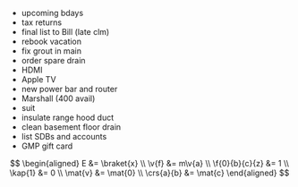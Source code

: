 - upcoming bdays
- tax returns
- final list to Bill (late clm)
- rebook vacation
- fix grout in main
- order spare drain
- HDMI
- Apple TV
- new power bar and router
- Marshall (400 avail)
- suit
- insulate range hood duct
- clean basement floor drain
- list SDBs and accounts
- GMP gift card

<script type="text/javascript" async
  src="https://cdnjs.cloudflare.com/ajax/libs/mathjax/2.7.5/MathJax.js?config=TeX-MML-AM_CHTML">
</script>
<div style="display: none;">

$$
\global\def\braket#1{\langle{#1}\rangle}
\global\def\v#1{\mathbf{#1}}
\global\def\f#1#2#3#4{F({#1},{#2};{#3};{#4})}
\global\def\kap{\operatorname{kap}}
\global\def\mat#1{\mathbf{#1}}
\global\def\crs#1#2{\mathbf{#1}^\times\mathbf{#2}}
$$

</div>

$$
\begin{aligned}
  E &= \braket{x} \\
  \v{f} &= m\v{a} \\
  \f{0}{b}{c}{z} &= 1 \\
  \kap{1} &= 0 \\
  \mat{v} &= \mat{0} \\
  \crs{a}{b} &= \mat{c}
\end{aligned}
$$
